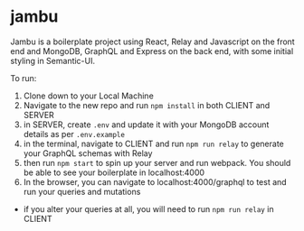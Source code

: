 # jambu
Jambu is a boilerplate project using React, Relay and Javascript on the front end and MongoDB, GraphQL and Express on the back end, with some initial styling in Semantic-UI. 

To run:
1. Clone down to your Local Machine
2. Navigate to the new repo and run `npm install` in both CLIENT and SERVER
2. in SERVER, create `.env` and update it with your MongoDB account details as per `.env.example`
3. in the terminal, navigate to CLIENT and run `npm run relay` to generate your GraphQL schemas with Relay
4. then run `npm start` to spin up your server and run webpack. You should be able to see your boilerplate in localhost:4000
5. In the browser, you can navigate to localhost:4000/graphql to test and run your queries and mutations

- if you alter your queries at all, you will need to run `npm run relay` in CLIENT

